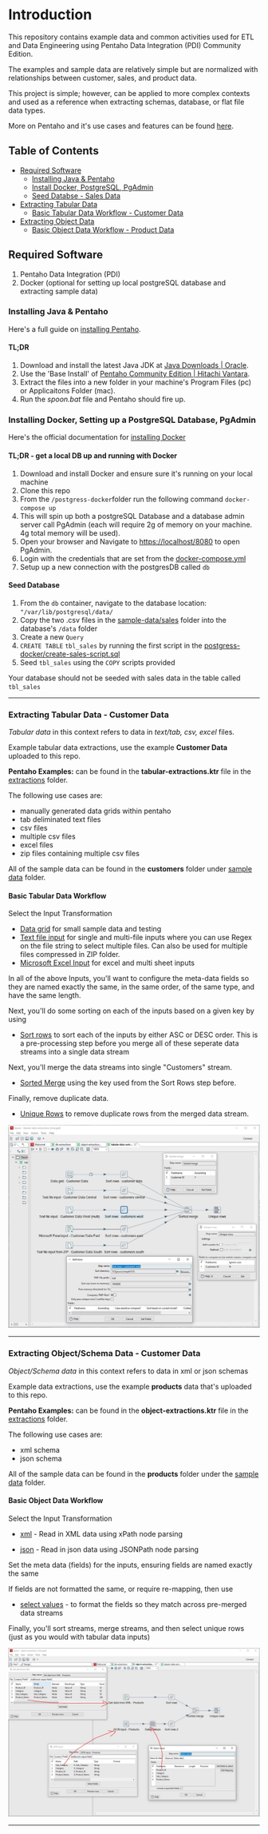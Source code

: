 # Introduction
This repository contains example data and common activities used for ETL and Data Engineering using Pentaho Data Integration (PDI) Community Edition.

The examples and sample data are relatively simple but are normalized with relationships between customer, sales, and product data.

This project is simple;  however, can be applied to more complex contexts and used as a reference when extracting schemas, database, or flat file data types. 

More on Pentaho and it's use cases and features can be found [here](https://help.hitachivantara.com/Documentation/Pentaho/Data_Integration_and_Analytics/9.1/Products/Pentaho_Data_Integration).

## Table of Contents
* [Required Software](#required-software)
  * [Installing Java & Pentaho](#install-java-pentaho)
  * [Install Docker, PostgreSQL, PgAdmin](#install-docker)
  * [Seed Databse - Sales Data](#seed-database)
* [Extracting Tabular Data](#extracting-tabular-data)
  * [Basic Tabular Data Workflow - Customer Data](#tabular-data-workflow)
* [Extracting Object Data](#extracting-object-data)
  * [Basic Object Data Workflow - Product Data](#basic-object-data-workflow)

## Required Software
<a name="required-software"></a>

1. Pentaho Data Integration (PDI)
2. Docker (optional for setting up local postgreSQL database and extracting sample data)

### Installing Java & Pentaho
<a name="install-java-pentaho"></a>

Here's a full guide on [installing Pentaho](https://www.hitachivantara.com/en-us/pdf/implementation-guide/three-steps-to-install-pentaho-data-integration-ce.pdf).

#### TL;DR
1. Download and install the latest Java JDK at [Java Downloads | Oracle](https://www.oracle.com/java/technologies/downloads/#jdk21-windows). 
2. Use the 'Base Install' of [Pentaho Community Edition | Hitachi Vantara](https://www.hitachivantara.com/en-us/products/pentaho-plus-platform/data-integration-analytics/pentaho-community-edition.html).
3. Extract the files into a new folder in your machine's Program Files (pc) or Applicaitons Folder (mac).
4. Run the *spoon.bat* file and Pentaho should fire up.

### Installing Docker, Setting up a PostgreSQL Database, PgAdmin
<a name="install-docker"></a>

Here's the official documentation for [installing Docker](https://docs.docker.com/engine/install/)

#### TL;DR - get a local DB up and running with Docker
1. Download and install Docker and ensure sure it's running on your local machine
2. Clone this repo 
3. From the `/postgress-docker`folder run the following command `docker-compose up` 
4. This will spin up both a postgreSQL Database and a database admin server call PgAdmin (each will require 2g of memory on your machine. 4g total memory will be used).
5. Open your browser and Navigate to [https://localhost/8080](https://localhost/8080) to open PgAdmin.
6. Login with the credentials that are set from the [docker-compose.yml](postgress-docker\docker-compose.yml)
7. Setup up a new connection with the postgresDB called `db`

#### Seed Database
<a name="seed-database"></a>

1. From the `db` container, navigate to the database location: `"/var/lib/postgresql/data/`
2. Copy the two .csv files in the [sample-data/sales](sample-data\sales) folder into the database's `/data` folder
3. Create a new `Query`
4. `CREATE TABLE` `tbl_sales` by running the first script in the [postgress-docker/create-sales-script.sql](postgress-docker\create-sales-script.sql)
5. Seed `tbl_sales` using the `COPY` scripts provided

Your database should not be seeded with sales data in the table called `tbl_sales`

---

### Extracting Tabular Data - Customer Data 
<a name="extracting-tabular-data"></a>

*Tabular data* in this context refers to data in *text/tab, csv, excel* files. 

Example tabular data extractions, use the example **Customer Data** uploaded to this repo.

**Pentaho Examples:** can be found in the **tabular-extractions.ktr** file in the [extractions](extractions/tabular-extractions.ktr) folder. 

The following use cases are:
* manually generated data grids within pentaho
* tab deliminated text files
* csv files
* multiple csv files
* excel files
* zip files containing multiple csv files

All of the sample data can be found in the **customers** folder under [sample data](sample-data) folder. 

#### Basic Tabular Data Workflow 
<a name="tabular-data-workflow"></a>

Select the Input Transformation
* [Data grid](https://pentaho-public.atlassian.net/wiki/spaces/EAI/pages/386800034/Data+Grid) for small sample data and testing
* [Text file input](https://help.hitachivantara.com/Documentation/Pentaho/Data_Integration_and_Analytics/9.4/Products/Text_File_Input) for single and multi-file inputs where you can use Regex on the file string to select multiple files. Can also be used for multiple files compressed in ZIP folder.
* [Microsoft Excel Input](https://help.hitachivantara.com/Documentation/Pentaho/Data_Integration_and_Analytics/9.4/Products/Microsoft_Excel_Input) for excel and multi sheet inputs 

In all of the above Inputs, you'll want to configure the meta-data fields so they are named exactly the same, in the same order, of the same type, and have the same length. 

Next, you'll do some sorting on each of the inputs based on a given key by using
* [Sort rows](https://help.hitachivantara.com/Documentation/Pentaho/Data_Integration_and_Analytics/9.4/Products/Sort_rows) to sort each of the inputs by either ASC or DESC order. This is a pre-processing step before you merge all of these seperate data streams into a single data stream

Next, you'll merge the data streams into single "Customers" stream.
* [Sorted Merge](https://pentaho-public.atlassian.net/wiki/spaces/EAI/pages/371558198/Sorted+Merge) using the key used from the Sort Rows step before.

Finally, remove duplicate data.
* [Unique Rows](https://help.hitachivantara.com/Documentation/Pentaho/Data_Integration_and_Analytics/9.4/Products/Unique_Rows) to remove duplicate rows from the merged data stream.

![Tabular Data Extraction Simplified](ref-images/tabular-extractions-simple.JPG "Tabular Data Extraction Simplified.")

---

### Extracting Object/Schema Data - Customer Data <a name="extracting-object-data"></a>

*Object/Schema data* in this context refers to data in xml or json schemas

Example data extractions, use the example **products** data that's uploaded to this repo.

**Pentaho Examples:** can be found in the **object-extractions.ktr** file in the [extractions](extractions/object-extractions.ktr) folder.   

The following use cases are:
* xml schema
* json schema

All of the sample data can be found in the **products** folder under the [sample data](sample-data) folder. 

#### Basic Object Data Workflow 
<a name="object-data-workflow"></a>

Select the Input Transformation

* [xml](https://pentaho-public.atlassian.net/wiki/spaces/EAI/pages/372081230/Get+Data+From+XML) - Read in XML data using xPath node parsing

* [json](https://help.hitachivantara.com/Documentation/Pentaho/Data_Integration_and_Analytics/9.4/Products/JSON_Input) - Read in json data using JSONPath node parsing

Set the meta data (fields) for the inputs, ensuring fields are named exactly the same

If fields are not formatted the same, or require re-mapping, then use
* [select values](https://help.hitachivantara.com/Documentation/Pentaho/Data_Integration_and_Analytics/9.4/Products/Select_Values) - to format the fields so they match across pre-merged data streams

Finally, you'll sort streams, merge streams, and then select unique rows (just as you would with tabular data inputs)

![Object/Schema Data Extraction Simplified](ref-images/object-extraction-simple.JPG "Object/Schema Data Extraction Simplified.")

----

